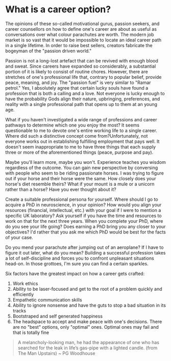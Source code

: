# What is a career option?


The opinions of these so-called motivational gurus, passion seekers, and career counsellors on how to define one's career are about as useful as conversations over what colour parachutes are worth. The modern job market is so vast that it would be impossible to locate an ideal career path in a single lifetime. In order to raise best sellers, creators fabricate the bogeyman of the "passion driven world."

Passion is not a long-lost artefact that can be revived with enough blood and sweat. Since careers have expanded so considerably, a substantial portion of it is likely to consist of routine chores. However, there are stretches of one's professional life that, contrary to popular belief, provide peace, meaning, and joy. The "passion fuel" is very similar to "Ramar petrol." Yes, I absolutely agree that certain lucky souls have found a profession that is both a calling and a love. Not everyone is lucky enough to have the probability Gods align their nature, upbringing, preferences, and reality with a single professional path that opens up to them at an young age.

What if you haven't investigated a wide range of professions and career pathways to determine which one you enjoy the most? It seems questionable to me to devote one's entire working life to a single career. Where did such a distinctive concept come from?Unfortunately, not everyone works out in establishing fulfilling employment that pays well. It doesn't seem inappropriate to me to have three things that each supply three or more of the aforementioned things (peace, purpose and pay).

Maybe you'll learn more, maybe you won't. Experience teaches you wisdom regardless of the outcome. You can gain new perspective by conversing with people who seem to be riding passionate horses. I was trying to figure out if your horse and their horse were the same. How closely does your horse's diet resemble theirs? What if your mount is a mule or a unicorn rather than a horse? Have you ever thought about it?

Create a suitable professional persona for yourself. Where should I go to acquire a PhD in neuroscience, in your opinion? How would you align your resources (financial, intellectual, etc.) with your goal if I were to mention a specific UK laboratory? Ask yourself if you have the time and resources to work on that for the next three years. When you complete your PhD, where do you see your life going? Does earning a PhD bring you any closer to your objectives? I'd rather that you ask me which PhD would be best for the facts of your case.

Do you mend your parachute after jumping out of an aeroplane? If I have to figure it out later, what do you mean? Building a successful profession takes a lot of self-discipline and forces you to confront unpleasant situations head-on. In those grottoes, I'm sure you can find a certain sparkles.

Six factors have the greatest impact on how a career gets crafted:
1. Work ethics
2. Ability to be laser-focused and get to the root of a problem quickly and efficiently
3. Empathetic communication skills
4. Ability to ignore nonsense and have the guts to stop a bad situation in its tracks
5. Bootstraped and self generated happiness
6. The headspace to accept and make peace with one's decisions. There are no "best" options, only "optimal" ones. Optimal ones may fail and that is totally fine

> A melancholy-looking man, he had the appearance of one who has searched for the leak in life’s gas-pipe with a lighted candle. (from The Man Upstairs) ~ PG Woodhouse

